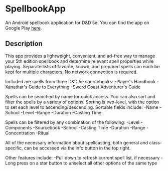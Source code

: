 # SpellbookApp
An Android spellbook application for D&amp;D 5e. You can find the app on Google Play [here](https://play.google.com/store/apps/details?id=dnd.jon.spellbook).

## Description
This app provides a lightweight, convenient, and ad-free way to manage your 5th edition spellbook and determine relevant spell properties while playing. Separate lists of favorite, known, and prepared spells can each be kept for multiple characters. No network connection is required.

Included are spells from three D&D 5e sourcebooks:
-Player's Handbook
-Xanathar's Guide to Everything
-Sword Coast Adventurer's Guide

Spells can be searched by name for quick access. You can also sort and filter the spells by a variety of options. Sorting is two-level, with the option to set each level to ascending/descending. Sortable fields include:
-Name
-School
-Level
-Range
-Duration
-Casting Time

Spells can be filtered by any combination of the following:
-Level
-Components
-Sourcebook
-School
-Casting Time
-Duration
-Range
-Concentration
-Ritual

All of the necessary information about spellcasting, both general and class-specific, can be accessed via the info button in the top right.

Other features include:
-Pull down to refresh current spell list, if necessary
-Long press on a star button to unselect all other options of the same type

